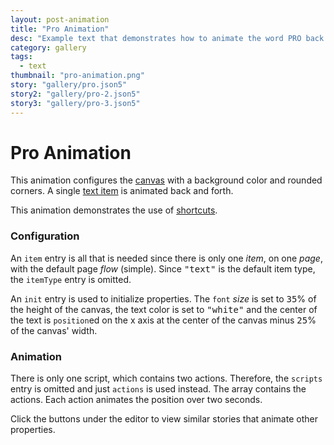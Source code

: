 ```yaml
---
layout: post-animation
title: "Pro Animation"
desc: "Example text that demonstrates how to animate the word PRO back and forth."
category: gallery
tags: 
  - text
thumbnail: "pro-animation.png"
story: "gallery/pro.json5"
story2: "gallery/pro-2.json5"
story3: "gallery/pro-3.json5"
---
```

# Pro Animation

This animation configures the [canvas](/models/#canvas) with a background color and rounded corners.  A single [text item](/models/#&middot;-text-item) is animated back and forth.

This animation demonstrates the use of [shortcuts](/concepts/#shortcuts).

### Configuration

An <code>item</code> entry is all that is needed since there is only one _item_, on one _page_, with the default page _flow_ (simple). Since <samp>"text"</samp> is the default item type, the <code>itemType</code> entry is omitted.

An <code>init</code> entry is used to initialize properties. The <code>font</code> _size_ is set to <samp class="number">35</samp>% of the height of the canvas, the text color is set to <samp>"white"</samp> and the center of the text is <code>position</code>ed on the x axis at the center of the canvas minus <samp class="number">25</samp>% of the canvas' width.

### Animation

There is only one script, which contains two actions.  Therefore, the <code>scripts</code> entry is omitted and just <code>actions</code> is used instead. The array contains the actions. Each action animates the position over two seconds.

Click the buttons under the editor to view similar stories that animate other properties. 
